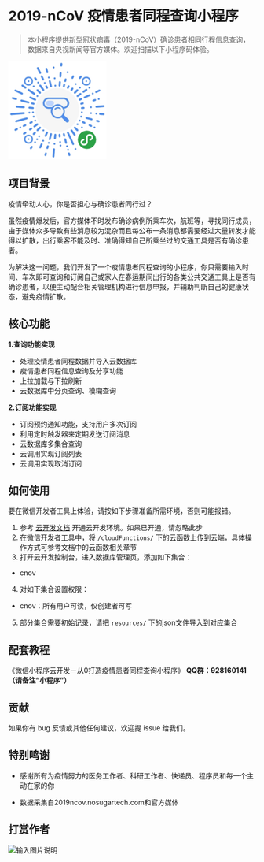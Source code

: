 # 2019-nCoV 疫情患者同程查询小程序

> 本小程序提供新型冠状病毒（2019-nCoV）确诊患者相同行程信息查询，数据来自央视新闻等官方媒体。欢迎扫描以下小程序码体验。

<img src="https://github.com/jayjun0805/2019-nCoV/blob/master/wxchat.jpg" width="200px">

## 项目背景

疫情牵动人心，你是否担心与确诊患者同行过？

虽然疫情爆发后，官方媒体不时发布确诊病例所乘车次，航班等，寻找同行成员，由于媒体众多导致有些消息较为混杂而且每公布一条消息都需要经过大量转发才能得以扩散，出行乘客不能及时、准确得知自己所乘坐过的交通工具是否有确诊患者。

为解决这一问题，我们开发了一个疫情患者同程查询的小程序，你只需要输入时间、车次即可查询和订阅自己或家人在春运期间出行的各类公共交通工具上是否有确诊患者，以便主动配合相关管理机构进行信息申报，并辅助判断自己的健康状态，避免疫情扩散。

## 核心功能

 **1.查询功能实现** 

- 处理疫情患者同程数据并导入云数据库
- 疫情患者同程信息查询及分享功能
- 上拉加载与下拉刷新
- 云数据库中分页查询、模糊查询

 **2.订阅功能实现** 

- 订阅预约通知功能，支持用户多次订阅
- 利用定时触发器来定期发送订阅消息
- 云数据库多集合查询
- 云调用实现订阅列表
- 云调用实现取消订阅

## 如何使用

要在微信开发者工具上体验，请按如下步骤准备所需环境，否则可能报错。

1. 参考 [云开发文档](https://developers.weixin.qq.com/miniprogram/dev/wxcloud/basis/getting-started.html#%E5%BC%80%E9%80%9A%E4%BA%91%E5%BC%80%E5%8F%91) 开通云开发环境。如果已开通，请忽略此步
2. 在微信开发者工具中，将 `/cloudFunctions/` 下的云函数上传到云端，具体操作方式可参考文档中的云函数相关章节
3. 打开云开发控制台，进入数据库管理页，添加如下集合：
- cnov
4. 对如下集合设置权限：
- cnov：所有用户可读，仅创建者可写
5. 部分集合需要初始记录，请把 `resources/` 下的json文件导入到对应集合


## 配套教程

《微信小程序云开发－从0打造疫情患者同程查询小程序》  **QQ群：928160141（请备注“小程序”）** 

## 贡献

如果你有 bug 反馈或其他任何建议，欢迎提 issue 给我们。

## 特别鸣谢

- 感谢所有为疫情努力的医务工作者、科研工作者、快递员、程序员和每一个主动在家的你

- 数据采集自2019ncov.nosugartech.com和官方媒体

## 打赏作者

![输入图片说明](https://images.gitee.com/uploads/images/2020/0208/101456_9a89fac8_2064944.jpeg "admire.jpeg")
